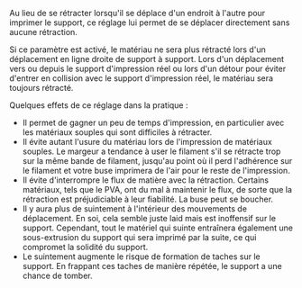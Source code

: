 Au lieu de se rétracter lorsqu'il se déplace d'un endroit à l'autre pour imprimer le support, ce réglage lui permet de se déplacer directement sans aucune rétraction.

Si ce paramètre est activé, le matériau ne sera plus rétracté lors d'un déplacement en ligne droite de support à support. Lors d'un déplacement vers ou depuis le support d'impression réel ou lors d'un détour pour éviter d'entrer en collision avec le support d'impression réel, le matériau sera toujours rétracté.

Quelques effets de ce réglage dans la pratique :
* Il permet de gagner un peu de temps d'impression, en particulier avec les matériaux souples qui sont difficiles à rétracter.
* Il évite autant l'usure du matériau lors de l'impression de matériaux souples. Le margeur a tendance à user le filament s'il se rétracte trop sur la même bande de filament, jusqu'au point où il perd l'adhérence sur le filament et votre buse imprimera de l'air pour le reste de l'impression.
* Il évite d'interrompre le flux de matière avec la rétraction. Certains matériaux, tels que le PVA, ont du mal à maintenir le flux, de sorte que la rétraction est préjudiciable à leur fiabilité. La buse peut se boucher.
* Il y aura plus de suintement à l'intérieur des mouvements de déplacement. En soi, cela semble juste laid mais est inoffensif sur le support. Cependant, tout le matériel qui suinte entraînera également une sous-extrusion du support qui sera imprimé par la suite, ce qui compromet la solidité du support.
* Le suintement augmente le risque de formation de taches sur le support. En frappant ces taches de manière répétée, le support a une chance de tomber.
